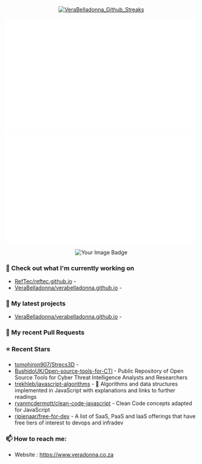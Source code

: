 <p align="center"><a href="https://github.com/denvercoder1/github-readme-streak-stats"> 
  <img align="center" src="http://github-readme-streak-stats.herokuapp.com/?user=VeraBelladonna&background=DD272700&currStreakNum=7B8B8B&sideNums=7B8B8B&currStreakLabel=7B8B8B&sideLabels=7B8B8B&dates=7B8B8B" alt="VeraBelladonna_Github_Streaks"/>
</a></p>

<p align="center"><img src="https://github.com/VeraBelladonna/VeraBelladonna/blob/output/generated/languages.svg" alt="VeraBelladonna_Coding_Language_Usage" />
<img src="https://github.com/VeraBelladonna/VeraBelladonna/blob/output/generated/overview.svg" alt="VeraBelladonna_Github_Stats" /></p>

<p align="center"><img src="https://tryhackme-badges.s3.amazonaws.com/Veradonna.png" alt="Your Image Badge" /></p>

### 👷 Check out what I'm currently working on

- [RefTec/reftec.github.io](https://github.com/RefTec/reftec.github.io) - 
- [VeraBelladonna/verabelladonna.github.io](https://github.com/VeraBelladonna/verabelladonna.github.io) - 
### 🌱 My latest projects

- [VeraBelladonna/verabelladonna.github.io](https://github.com/VeraBelladonna/verabelladonna.github.io) - 
### 🔨 My recent Pull Requests

### ⭐ Recent Stars

- [tomohiron907/Strecs3D](https://github.com/tomohiron907/Strecs3D) - 
- [BushidoUK/Open-source-tools-for-CTI](https://github.com/BushidoUK/Open-source-tools-for-CTI) - Public Repository of Open Source Tools for Cyber Threat Intelligence Analysts and Researchers
- [trekhleb/javascript-algorithms](https://github.com/trekhleb/javascript-algorithms) - 📝 Algorithms and data structures implemented in JavaScript with explanations and links to further readings
- [ryanmcdermott/clean-code-javascript](https://github.com/ryanmcdermott/clean-code-javascript) - Clean Code concepts adapted for JavaScript
- [ripienaar/free-for-dev](https://github.com/ripienaar/free-for-dev) - A list of SaaS, PaaS and IaaS offerings that have free tiers of interest to devops and infradev
### 📫 How to reach me:
  - Website   : <https://www.veradonna.co.za>
